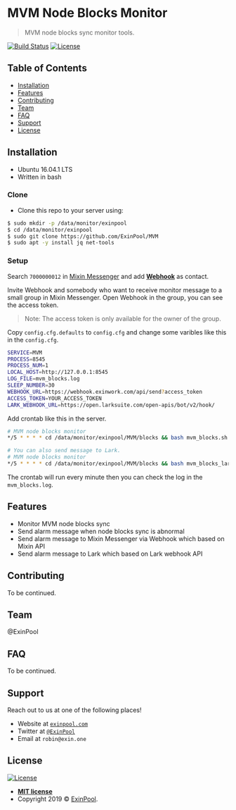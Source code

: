 # MVM Node Blocks Monitor

> MVM node blocks sync monitor tools.

[![Build Status](http://img.shields.io/travis/badges/badgerbadgerbadger.svg?style=flat-square)](https://travis-ci.org/badges/badgerbadgerbadger) [![License](http://img.shields.io/:license-mit-blue.svg?style=flat-square)](http://badges.mit-license.org)

## Table of Contents

- [Installation](#installation)
- [Features](#features)
- [Contributing](#contributing)
- [Team](#team)
- [FAQ](#faq)
- [Support](#support)
- [License](#license)

## Installation

- Ubuntu 16.04.1 LTS
- Written in bash

### Clone

- Clone this repo to your server using:

``` bash
$ sudo mkdir -p /data/monitor/exinpool
$ cd /data/monitor/exinpool
$ sudo git clone https://github.com/ExinPool/MVM
$ sudo apt -y install jq net-tools
```

### Setup

Search `7000000012` in [Mixin Messenger](https://mixin.one/messenger) and add **[Webhook](https://mixin.one/codes/4d792128-1db8-4baf-8d90-d0d8189a4a7e)** as contact.

Invite Webhook and somebody who want to receive monitor message to a small group in Mixin Messenger. Open Webhook in the group, you can see the access token.

> Note: The access token is only available for the owner of the group.

Copy `config.cfg.defaults` to `config.cfg` and change some varibles like this in the `config.cfg`.

``` bash
SERVICE=MVM
PROCESS=8545
PROCESS_NUM=1
LOCAL_HOST=http://127.0.0.1:8545
LOG_FILE=mvm_blocks.log
SLEEP_NUMBER=30
WEBHOOK_URL=https://webhook.exinwork.com/api/send?access_token
ACCESS_TOKEN=YOUR_ACCESS_TOKEN
LARK_WEBHOOK_URL=https://open.larksuite.com/open-apis/bot/v2/hook/
```

Add crontab like this in the server.

``` bash
# MVM node blocks monitor
*/5 * * * * cd /data/monitor/exinpool/MVM/blocks && bash mvm_blocks.sh >> mvm_blocks.log &

# You can also send message to Lark.
# MVM node blocks monitor
*/5 * * * * cd /data/monitor/exinpool/MVM/blocks && bash mvm_blocks_lark.sh >> mvm_blocks.log &
```

The crontab will run every minute then you can check the log in the `mvm_blocks.log`.

## Features

- Monitor MVM node blocks sync
- Send alarm message when node blocks sync is abnormal
- Send alarm message to Mixin Messenger via Webhook which based on Mixin API
- Send alarm message to Lark which based on Lark webhook API

## Contributing

To be continued.

## Team

@ExinPool

## FAQ

To be continued.

## Support

Reach out to us at one of the following places!

- Website at <a href="https://exinpool.com" target="_blank">`exinpool.com`</a>
- Twitter at <a href="http://twitter.com/ExinPool" target="_blank">`@ExinPool`</a>
- Email at `robin@exin.one`

## License

[![License](http://img.shields.io/:license-mit-blue.svg?style=flat-square)](http://badges.mit-license.org)

- **[MIT license](https://opensource.org/licenses/mit-license.php)**
- Copyright 2019 © <a href="https://exinpool.com" target="_blank">ExinPool</a>.
